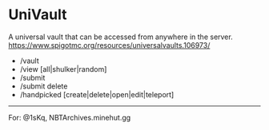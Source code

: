 # UniVault
A universal vault that can be accessed from anywhere in the server.
https://www.spigotmc.org/resources/universalvaults.106973/

- /vault <page number>
- /view [all|shulker|random] <page number>
- /submit
- /submit delete <index>
- /handpicked [create|delete|open|edit|teleport] <handpicked kit>

-----------------------------------------------------------
For: @1sKq, NBTArchives.minehut.gg
